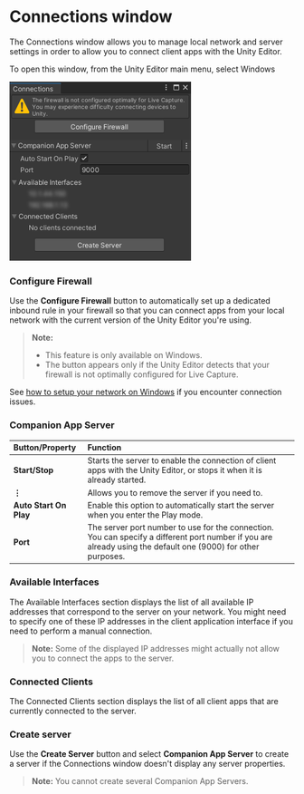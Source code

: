# Connections window

The Connections window allows you to manage local network and server settings in order to allow you to connect client apps with the Unity Editor.

To open this window, from the Unity Editor main menu, select Windows

![](images/ref-window-connections.png)

### Configure Firewall

Use the **Configure Firewall** button to automatically set up a dedicated inbound rule in your firewall so that you can connect apps from your local network with the current version of the Unity Editor you're using.

>**Note:**
>* This feature is only available on Windows.
>* The button appears only if the Unity Editor detects that your firewall is not optimally configured for Live Capture.

See [how to setup your network on Windows](setup-network.md) if you encounter connection issues.

### Companion App Server

| Button/Property | Function |
|:---|:---|
| **Start/Stop** | Starts the server to enable the connection of client apps with the Unity Editor, or stops it when it is already started. |
| **⋮** | Allows you to remove the server if you need to. |
| **Auto Start On Play** | Enable this option to automatically start the server when you enter the Play mode. |
| **Port** | The server port number to use for the connection.<br />You can specify a different port number if you are already using the default one (9000) for other purposes. |

### Available Interfaces

The Available Interfaces section displays the list of all available IP addresses that correspond to the server on your network. You might need to specify one of these IP addresses in the client application interface if you need to perform a manual connection.

>**Note:** Some of the displayed IP addresses might actually not allow you to connect the apps to the server.

### Connected Clients

The Connected Clients section displays the list of all client apps that are currently connected to the server.

### Create server

Use the **Create Server** button and select **Companion App Server** to create a server if the Connections window doesn't display any server properties.

>**Note:** You cannot create several Companion App Servers.
